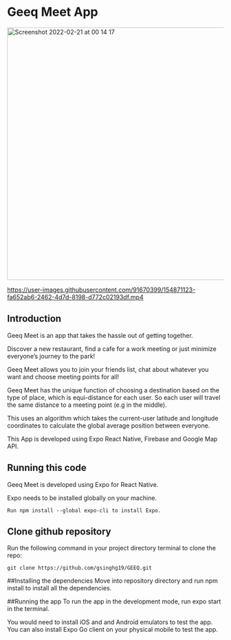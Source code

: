 # Geeq Meet App

<img width="586" alt="Screenshot 2022-02-21 at 00 14 17" src="https://user-images.githubusercontent.com/91670399/154870872-f0c8dda4-620b-4a97-b92f-3f2d1044dce5.png">

https://user-images.githubusercontent.com/91670399/154871123-fa652ab6-2462-4d7d-8198-d772c02193df.mp4





## Introduction

Geeq Meet is an app that takes the hassle out of getting together.

Discover a new restaurant, find a cafe for a work meeting or just minimize everyone’s journey to the park!

Geeq Meet allows you to join your friends list, chat about whatever you want and choose meeting points for all!

Geeq Meet has the unique function of choosing a destination based on the type of place, which is equi-distance for each user. So each user will travel the same distance to a meeting point (e.g in the middle).

This uses an algorithm which takes the current-user latitude and longitude coordinates to calculate the global average position between everyone.

This App is developed using Expo React Native, Firebase and Google Map API.

## Running this code

Geeq Meet is developed using Expo for React Native. 

Expo needs to be installed globally on your machine.
```
Run npm install --global expo-cli to install Expo.
```

## Clone github repository
Run the following command in your project directory terminal to clone the repo:

```
git clone https://github.com/gsinghg19/GEEQ.git
```

##Installing the dependencies
Move into repository directory and run npm install to install all the dependencies.

##Running the app
To run the app in the development mode, run expo start in the terminal.

You would need to install iOS and and Android emulators to test the app. You can also install Expo Go client on your physical mobile to test the app.
